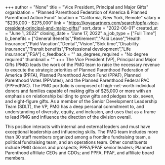 +++
author = "None"
title = "Vice President, Principal and Major Gifts"
organization = "Planned Parenthood Federation of America & Planned Parenthood Action Fund"
location = "California, New York, Remote"
salary = "$235,000 - $275,000"
link = "https://koyapartners.com/search/ppfa-vice-president-principal-and-major-gifts/"
sort_date = "2022-06-01"
created_at = "June 1, 2022"
closing_date = "June 17, 2022"
a_job_type = ["Full Time"]
b_benefits = ["General Benefits","Retirement","Paid Leave","Health Insurance","Paid Vacation","Dental","Vision","Sick time","Disability insurance","Transit benefits","Professional development","Life insurance","FSA"]
c_feedback = ""
aa_degrees_required = "No degree required"
thumbnail = ""
+++
The Vice President (VP), Principal and Major Gifts (PMG) leads the work of the PMG team to raise the necessary revenue to execute the strategic priorities of Planned Parenthood Federation of America (PPFA), Planned Parenthood Action Fund (PPAF), Planned Parenthood Votes (PPVotes), and the Planned Parenthood Federal PAC (PPFedPAC). The PMG portfolio is composed of high-net-worth individual donors and families capable of making gifts of $25,000 or more with an emphasis on relationship building to grow gifts and pledges to six, seven, and eight-figure gifts. As a member of the Senior Development Leadership Team (SDLT), the VP, PMG has a deep personal commitment to, and understanding of diversity, equity, and inclusion, and uses that as a frame to lead PMG and influence the direction of the division overall.

This position interacts with internal and external leaders and must have exceptional leadership and influencing skills. The PMG team includes more than 30 staff members organized among a frontline fundraising team, a political fundraising team, and an operations team. Other constituents include PMG donors and prospects; PPFA/PPAF senior leaders; Planned Parenthood affiliate CEOs and CDOs; and PPFA, PPAF, and affiliate board members.